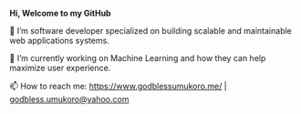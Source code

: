 **Hi, Welcome to my GitHub**

🔭 I’m software developer specialized on building scalable and maintainable web applications systems.

🌱 I’m currently working on Machine Learning and how they can help maximize user experience.

📫 How to reach me: https://www.godblessumukoro.me/ | godbless.umukoro@yahoo.com


